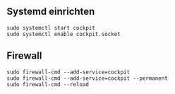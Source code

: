 ## Systemd einrichten
```
sudo systemctl start cockpit
​sudo systemctl enable cockpit.socket
```


## Firewall
```
sudo firewall-cmd --add-service=cockpit
​sudo firewall-cmd --add-service=cockpit --permanent
​sudo firewall-cmd --reload
```